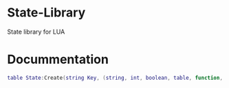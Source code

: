 # State-Library
State library for LUA

# Docummentation

```lua
table State:Create(string Key, (string, int, boolean, table, function, instance) InitValue, function Callback)
```

